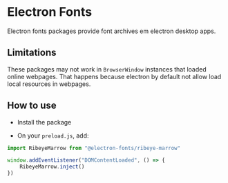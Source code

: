 # Electron Fonts

Electron fonts packages provide font archives em electron desktop apps.

## Limitations

These packages may not work in `BrowserWindow` instances that loaded online webpages. That happens because electron by default not allow load local resources in webpages.

## How to use

* Install the package

* On your `preload.js`, add:

```ts
import RibeyeMarrow from "@electron-fonts/ribeye-marrow"

window.addEventListener("DOMContentLoaded", () => {
    RibeyeMarrow.inject()
})
```